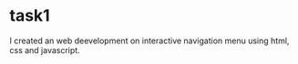 # task1
I created an web deevelopment on interactive navigation menu using html, css and javascript.
